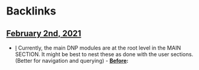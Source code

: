 
# Backlinks
## [February 2nd, 2021](<February 2nd, 2021.md>)
- [I](<I.md>) Currently, the main DNP modules are at the root level in the MAIN SECTION. It might be best to nest these as done with the user sections. (Better for navigation and querying)
            - **[Before](<Before.md>):**

